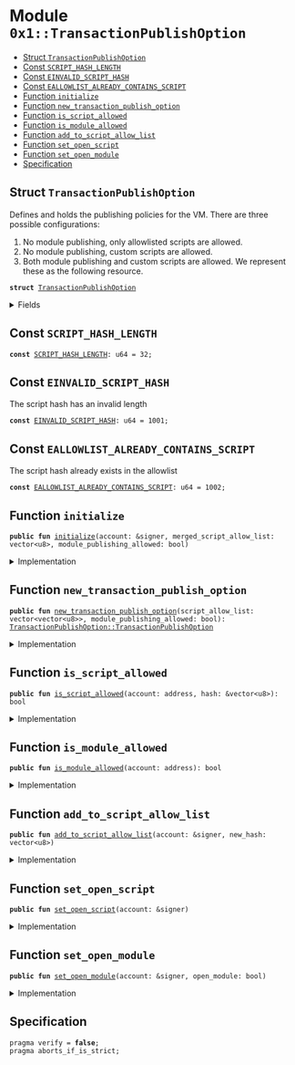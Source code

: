 
<a name="0x1_TransactionPublishOption"></a>

# Module `0x1::TransactionPublishOption`



-  [Struct <code><a href="TransactionPublishOption.md#0x1_TransactionPublishOption">TransactionPublishOption</a></code>](#0x1_TransactionPublishOption_TransactionPublishOption)
-  [Const <code><a href="TransactionPublishOption.md#0x1_TransactionPublishOption_SCRIPT_HASH_LENGTH">SCRIPT_HASH_LENGTH</a></code>](#0x1_TransactionPublishOption_SCRIPT_HASH_LENGTH)
-  [Const <code><a href="TransactionPublishOption.md#0x1_TransactionPublishOption_EINVALID_SCRIPT_HASH">EINVALID_SCRIPT_HASH</a></code>](#0x1_TransactionPublishOption_EINVALID_SCRIPT_HASH)
-  [Const <code><a href="TransactionPublishOption.md#0x1_TransactionPublishOption_EALLOWLIST_ALREADY_CONTAINS_SCRIPT">EALLOWLIST_ALREADY_CONTAINS_SCRIPT</a></code>](#0x1_TransactionPublishOption_EALLOWLIST_ALREADY_CONTAINS_SCRIPT)
-  [Function <code>initialize</code>](#0x1_TransactionPublishOption_initialize)
-  [Function <code>new_transaction_publish_option</code>](#0x1_TransactionPublishOption_new_transaction_publish_option)
-  [Function <code>is_script_allowed</code>](#0x1_TransactionPublishOption_is_script_allowed)
-  [Function <code>is_module_allowed</code>](#0x1_TransactionPublishOption_is_module_allowed)
-  [Function <code>add_to_script_allow_list</code>](#0x1_TransactionPublishOption_add_to_script_allow_list)
-  [Function <code>set_open_script</code>](#0x1_TransactionPublishOption_set_open_script)
-  [Function <code>set_open_module</code>](#0x1_TransactionPublishOption_set_open_module)
-  [Specification](#@Specification_0)


<a name="0x1_TransactionPublishOption_TransactionPublishOption"></a>

## Struct `TransactionPublishOption`

Defines and holds the publishing policies for the VM. There are three possible configurations:
1. No module publishing, only allowlisted scripts are allowed.
2. No module publishing, custom scripts are allowed.
3. Both module publishing and custom scripts are allowed.
We represent these as the following resource.


<pre><code><b>struct</b> <a href="TransactionPublishOption.md#0x1_TransactionPublishOption">TransactionPublishOption</a>
</code></pre>



<details>
<summary>Fields</summary>


<dl>
<dt>
<code>script_allow_list: vector&lt;vector&lt;u8&gt;&gt;</code>
</dt>
<dd>

</dd>
<dt>
<code>module_publishing_allowed: bool</code>
</dt>
<dd>

</dd>
</dl>


</details>

<a name="0x1_TransactionPublishOption_SCRIPT_HASH_LENGTH"></a>

## Const `SCRIPT_HASH_LENGTH`



<pre><code><b>const</b> <a href="TransactionPublishOption.md#0x1_TransactionPublishOption_SCRIPT_HASH_LENGTH">SCRIPT_HASH_LENGTH</a>: u64 = 32;
</code></pre>



<a name="0x1_TransactionPublishOption_EINVALID_SCRIPT_HASH"></a>

## Const `EINVALID_SCRIPT_HASH`

The script hash has an invalid length


<pre><code><b>const</b> <a href="TransactionPublishOption.md#0x1_TransactionPublishOption_EINVALID_SCRIPT_HASH">EINVALID_SCRIPT_HASH</a>: u64 = 1001;
</code></pre>



<a name="0x1_TransactionPublishOption_EALLOWLIST_ALREADY_CONTAINS_SCRIPT"></a>

## Const `EALLOWLIST_ALREADY_CONTAINS_SCRIPT`

The script hash already exists in the allowlist


<pre><code><b>const</b> <a href="TransactionPublishOption.md#0x1_TransactionPublishOption_EALLOWLIST_ALREADY_CONTAINS_SCRIPT">EALLOWLIST_ALREADY_CONTAINS_SCRIPT</a>: u64 = 1002;
</code></pre>



<a name="0x1_TransactionPublishOption_initialize"></a>

## Function `initialize`



<pre><code><b>public</b> <b>fun</b> <a href="TransactionPublishOption.md#0x1_TransactionPublishOption_initialize">initialize</a>(account: &signer, merged_script_allow_list: vector&lt;u8&gt;, module_publishing_allowed: bool)
</code></pre>



<details>
<summary>Implementation</summary>


<pre><code><b>public</b> <b>fun</b> <a href="TransactionPublishOption.md#0x1_TransactionPublishOption_initialize">initialize</a>(
    account: &signer,
    merged_script_allow_list: vector&lt;u8&gt;,
    module_publishing_allowed: bool,
) {
    <b>assert</b>(<a href="Timestamp.md#0x1_Timestamp_is_genesis">Timestamp::is_genesis</a>(), <a href="ErrorCode.md#0x1_ErrorCode_ENOT_GENESIS">ErrorCode::ENOT_GENESIS</a>());
    <b>assert</b>(
        <a href="Signer.md#0x1_Signer_address_of">Signer::address_of</a>(account) == <a href="CoreAddresses.md#0x1_CoreAddresses_GENESIS_ADDRESS">CoreAddresses::GENESIS_ADDRESS</a>(),
        <a href="ErrorCode.md#0x1_ErrorCode_PROLOGUE_ACCOUNT_DOES_NOT_EXIST">ErrorCode::PROLOGUE_ACCOUNT_DOES_NOT_EXIST</a>(),
    );
    <b>let</b> script_allow_list = <a href="Vector.md#0x1_Vector_empty">Vector::empty</a>&lt;vector&lt;u8&gt;&gt;();
    <b>let</b> len = <a href="Vector.md#0x1_Vector_length">Vector::length</a>(&merged_script_allow_list) / <a href="TransactionPublishOption.md#0x1_TransactionPublishOption_SCRIPT_HASH_LENGTH">SCRIPT_HASH_LENGTH</a>;
    <b>let</b> i = 0;
    <b>while</b> (i &lt; len){
        <b>let</b> script_hash = <a href="Vector.md#0x1_Vector_empty">Vector::empty</a>&lt;u8&gt;();
        <b>let</b> j = 0;
        <b>while</b> (j &lt; <a href="TransactionPublishOption.md#0x1_TransactionPublishOption_SCRIPT_HASH_LENGTH">SCRIPT_HASH_LENGTH</a>){
            <b>let</b> index = <a href="TransactionPublishOption.md#0x1_TransactionPublishOption_SCRIPT_HASH_LENGTH">SCRIPT_HASH_LENGTH</a> * i + j;
            <a href="Vector.md#0x1_Vector_push_back">Vector::push_back</a>(
                &<b>mut</b> script_hash,
                *<a href="Vector.md#0x1_Vector_borrow">Vector::borrow</a>(&merged_script_allow_list, index),
            );
            j = j + 1;
        };
        <a href="Vector.md#0x1_Vector_push_back">Vector::push_back</a>&lt;vector&lt;u8&gt;&gt;(&<b>mut</b> script_allow_list, script_hash);
        i = i + 1;
    };
    <a href="Config.md#0x1_Config_publish_new_config">Config::publish_new_config</a>(
        account,
        <a href="TransactionPublishOption.md#0x1_TransactionPublishOption">TransactionPublishOption</a> { script_allow_list, module_publishing_allowed },
    );
}
</code></pre>



</details>

<a name="0x1_TransactionPublishOption_new_transaction_publish_option"></a>

## Function `new_transaction_publish_option`



<pre><code><b>public</b> <b>fun</b> <a href="TransactionPublishOption.md#0x1_TransactionPublishOption_new_transaction_publish_option">new_transaction_publish_option</a>(script_allow_list: vector&lt;vector&lt;u8&gt;&gt;, module_publishing_allowed: bool): <a href="TransactionPublishOption.md#0x1_TransactionPublishOption_TransactionPublishOption">TransactionPublishOption::TransactionPublishOption</a>
</code></pre>



<details>
<summary>Implementation</summary>


<pre><code><b>public</b> <b>fun</b> <a href="TransactionPublishOption.md#0x1_TransactionPublishOption_new_transaction_publish_option">new_transaction_publish_option</a>(
    script_allow_list: vector&lt;vector&lt;u8&gt;&gt;,
    module_publishing_allowed: bool,
): <a href="TransactionPublishOption.md#0x1_TransactionPublishOption">TransactionPublishOption</a> {
    <a href="TransactionPublishOption.md#0x1_TransactionPublishOption">TransactionPublishOption</a> { script_allow_list, module_publishing_allowed }
}
</code></pre>



</details>

<a name="0x1_TransactionPublishOption_is_script_allowed"></a>

## Function `is_script_allowed`



<pre><code><b>public</b> <b>fun</b> <a href="TransactionPublishOption.md#0x1_TransactionPublishOption_is_script_allowed">is_script_allowed</a>(account: address, hash: &vector&lt;u8&gt;): bool
</code></pre>



<details>
<summary>Implementation</summary>


<pre><code><b>public</b> <b>fun</b> <a href="TransactionPublishOption.md#0x1_TransactionPublishOption_is_script_allowed">is_script_allowed</a>(account: address, hash: &vector&lt;u8&gt;): bool {
    <b>let</b> publish_option = <a href="Config.md#0x1_Config_get_by_address">Config::get_by_address</a>&lt;<a href="TransactionPublishOption.md#0x1_TransactionPublishOption">TransactionPublishOption</a>&gt;(account);
    <a href="Vector.md#0x1_Vector_is_empty">Vector::is_empty</a>(&publish_option.script_allow_list) ||
        <a href="Vector.md#0x1_Vector_contains">Vector::contains</a>(&publish_option.script_allow_list, hash)
}
</code></pre>



</details>

<a name="0x1_TransactionPublishOption_is_module_allowed"></a>

## Function `is_module_allowed`



<pre><code><b>public</b> <b>fun</b> <a href="TransactionPublishOption.md#0x1_TransactionPublishOption_is_module_allowed">is_module_allowed</a>(account: address): bool
</code></pre>



<details>
<summary>Implementation</summary>


<pre><code><b>public</b> <b>fun</b> <a href="TransactionPublishOption.md#0x1_TransactionPublishOption_is_module_allowed">is_module_allowed</a>(account: address): bool {
    <b>let</b> publish_option = <a href="Config.md#0x1_Config_get_by_address">Config::get_by_address</a>&lt;<a href="TransactionPublishOption.md#0x1_TransactionPublishOption">TransactionPublishOption</a>&gt;(account);
    publish_option.module_publishing_allowed
}
</code></pre>



</details>

<a name="0x1_TransactionPublishOption_add_to_script_allow_list"></a>

## Function `add_to_script_allow_list`



<pre><code><b>public</b> <b>fun</b> <a href="TransactionPublishOption.md#0x1_TransactionPublishOption_add_to_script_allow_list">add_to_script_allow_list</a>(account: &signer, new_hash: vector&lt;u8&gt;)
</code></pre>



<details>
<summary>Implementation</summary>


<pre><code><b>public</b> <b>fun</b> <a href="TransactionPublishOption.md#0x1_TransactionPublishOption_add_to_script_allow_list">add_to_script_allow_list</a>(account: &signer, new_hash: vector&lt;u8&gt;) {
    <b>assert</b>(
        <a href="Signer.md#0x1_Signer_address_of">Signer::address_of</a>(account) == <a href="CoreAddresses.md#0x1_CoreAddresses_GENESIS_ADDRESS">CoreAddresses::GENESIS_ADDRESS</a>(),
        <a href="ErrorCode.md#0x1_ErrorCode_PROLOGUE_ACCOUNT_DOES_NOT_EXIST">ErrorCode::PROLOGUE_ACCOUNT_DOES_NOT_EXIST</a>(),
    );
    <b>assert</b>(<a href="Vector.md#0x1_Vector_length">Vector::length</a>(&new_hash) == <a href="TransactionPublishOption.md#0x1_TransactionPublishOption_SCRIPT_HASH_LENGTH">SCRIPT_HASH_LENGTH</a>, <a href="ErrorCode.md#0x1_ErrorCode_EINVALID_ARGUMENT">ErrorCode::EINVALID_ARGUMENT</a>());
    <b>let</b> publish_option = <a href="Config.md#0x1_Config_get_by_address">Config::get_by_address</a>&lt;<a href="TransactionPublishOption.md#0x1_TransactionPublishOption">TransactionPublishOption</a>&gt;(
        <a href="Signer.md#0x1_Signer_address_of">Signer::address_of</a>(account),
    );
    <b>if</b> (<a href="Vector.md#0x1_Vector_contains">Vector::contains</a>(&publish_option.script_allow_list, &new_hash)) {
        <b>abort</b> <a href="TransactionPublishOption.md#0x1_TransactionPublishOption_EALLOWLIST_ALREADY_CONTAINS_SCRIPT">EALLOWLIST_ALREADY_CONTAINS_SCRIPT</a>
    };
    <a href="Vector.md#0x1_Vector_push_back">Vector::push_back</a>(&<b>mut</b> publish_option.script_allow_list, new_hash);
    <a href="Config.md#0x1_Config_set">Config::set</a>&lt;<a href="TransactionPublishOption.md#0x1_TransactionPublishOption">TransactionPublishOption</a>&gt;(account, publish_option);
}
</code></pre>



</details>

<a name="0x1_TransactionPublishOption_set_open_script"></a>

## Function `set_open_script`



<pre><code><b>public</b> <b>fun</b> <a href="TransactionPublishOption.md#0x1_TransactionPublishOption_set_open_script">set_open_script</a>(account: &signer)
</code></pre>



<details>
<summary>Implementation</summary>


<pre><code><b>public</b> <b>fun</b> <a href="TransactionPublishOption.md#0x1_TransactionPublishOption_set_open_script">set_open_script</a>(account: &signer) {
    <b>assert</b>(
        <a href="Signer.md#0x1_Signer_address_of">Signer::address_of</a>(account) == <a href="CoreAddresses.md#0x1_CoreAddresses_GENESIS_ADDRESS">CoreAddresses::GENESIS_ADDRESS</a>(),
        <a href="ErrorCode.md#0x1_ErrorCode_PROLOGUE_ACCOUNT_DOES_NOT_EXIST">ErrorCode::PROLOGUE_ACCOUNT_DOES_NOT_EXIST</a>(),
    );
    <b>let</b> publish_option = <a href="Config.md#0x1_Config_get_by_address">Config::get_by_address</a>&lt;<a href="TransactionPublishOption.md#0x1_TransactionPublishOption">TransactionPublishOption</a>&gt;(
        <a href="Signer.md#0x1_Signer_address_of">Signer::address_of</a>(account),
    );
    publish_option.script_allow_list = <a href="Vector.md#0x1_Vector_empty">Vector::empty</a>();
    <a href="Config.md#0x1_Config_set">Config::set</a>&lt;<a href="TransactionPublishOption.md#0x1_TransactionPublishOption">TransactionPublishOption</a>&gt;(account, publish_option);
}
</code></pre>



</details>

<a name="0x1_TransactionPublishOption_set_open_module"></a>

## Function `set_open_module`



<pre><code><b>public</b> <b>fun</b> <a href="TransactionPublishOption.md#0x1_TransactionPublishOption_set_open_module">set_open_module</a>(account: &signer, open_module: bool)
</code></pre>



<details>
<summary>Implementation</summary>


<pre><code><b>public</b> <b>fun</b> <a href="TransactionPublishOption.md#0x1_TransactionPublishOption_set_open_module">set_open_module</a>(account: &signer, open_module: bool) {
    <b>assert</b>(
        <a href="Signer.md#0x1_Signer_address_of">Signer::address_of</a>(account) == <a href="CoreAddresses.md#0x1_CoreAddresses_GENESIS_ADDRESS">CoreAddresses::GENESIS_ADDRESS</a>(),
        <a href="ErrorCode.md#0x1_ErrorCode_PROLOGUE_ACCOUNT_DOES_NOT_EXIST">ErrorCode::PROLOGUE_ACCOUNT_DOES_NOT_EXIST</a>(),
    );
    <b>let</b> publish_option = <a href="Config.md#0x1_Config_get_by_address">Config::get_by_address</a>&lt;<a href="TransactionPublishOption.md#0x1_TransactionPublishOption">TransactionPublishOption</a>&gt;(
        <a href="Signer.md#0x1_Signer_address_of">Signer::address_of</a>(account),
    );
    publish_option.module_publishing_allowed = open_module;
    <a href="Config.md#0x1_Config_set">Config::set</a>&lt;<a href="TransactionPublishOption.md#0x1_TransactionPublishOption">TransactionPublishOption</a>&gt;(account, publish_option);
}
</code></pre>



</details>

<a name="@Specification_0"></a>

## Specification



<pre><code>pragma verify = <b>false</b>;
pragma aborts_if_is_strict;
</code></pre>
